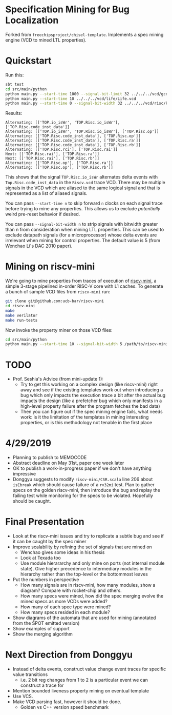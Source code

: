 Specification Mining for Bug Localization
=========================================

Forked from `freechipsproject/chisel-template`. Implements a spec mining engine (VCD to mined LTL properties).

# Quickstart
Run this:
```bash
sbt test
cd src/main/python
python main.py --start-time 1000 --signal-bit-limit 32 ../../../vcd/gcd/GCD.vcd
python main.py --start-time 10 ../../../vcd/life/Life.vcd
python main.py --start-time 0 --signal-bit-width 32 ../../../vcd/risc/Risc.vcd
```

Results:
```
Alternating: [['TOP.io_isWr', 'TOP.Risc.io_isWr'], ['TOP.Risc.code_inst_data']]
Alternating: [['TOP.io_isWr', 'TOP.Risc.io_isWr'], ['TOP.Risc.op']]
Alternating: [['TOP.Risc.code_inst_data'], ['TOP.Risc.op']]
Alternating: [['TOP.Risc.code_inst_data'], ['TOP.Risc.ra']]
Alternating: [['TOP.Risc.code_inst_data'], ['TOP.Risc.rb']]
Alternating: [['TOP.Risc.rci'], ['TOP.Risc.rai']]
Next: [['TOP.Risc.rai'], ['TOP.Risc.ra']]
Next: [['TOP.Risc.rai'], ['TOP.Risc.rb']]
Alternating: [['TOP.Risc.op'], ['TOP.Risc.ra']]
Alternating: [['TOP.Risc.op'], ['TOP.Risc.rb']]
```

This shows that the signal `TOP.Risc.io_isWr` alternates delta events with `Top.Risc.code_inst_data` in the `Riscv.vcd` trace VCD.
There may be multiple signals in the VCD which are aliased to the same logical signal and that is represented as a list of aliased signals.

You can pass `--start-time n` to skip forward `n` clocks on each signal trace before trying to mine any properties.
This allows us to exclude *potentially* weird pre-reset behavior if desired.

You can pass `--signal-bit-width n` to strip signals with bitwidth greater than n from consideration when mining LTL properties.
This can be used to exclude datapath signals (for a microprocessor) whose delta events are irrelevant when mining for control properties.
The default value is 5 (from Wenchao Li's DAC 2010 paper).

# Mining on riscv-mini
We're going to mine properties from traces of execution of [riscv-mini](https://github.com/ucb-bar/riscv-mini), a simple 3-stage pipelined in-order RISC-V core with L1 caches.
To generate a bunch of sample VCD files from `riscv-mini` run:

```bash
git clone git@github.com:ucb-bar/riscv-mini
cd riscv-mini
make
make verilator
make run-tests
```

Now invoke the property miner on those VCD files:

```bash
cd src/main/python
python main.py --start-time 10 --signal-bit-width 5 /path/to/riscv-mini/outputs/rv32ui-p-sw.vcd
```

# TODO
- Prof. Seshia's Advice (from mini-update 1):
    - Try to get this working on a complex design (like riscv-mini) right away and see if the existing templates work out when introducing a bug which only impacts the execution trace a bit after the actual bug impacts the design (like a prefetcher bug which only manifests in a high-level property failure after the program fetches the bad data)
    - Then you can figure out if the spec mining engine fails, what needs work: is it the limitation of the templates in mining interesting properties, or is this methodology not tenable in the first place

# 4/29/2019
- Planning to publish to MEMOCODE
- Abstract deadline on May 31st, paper one week later
- OK to publish a work-in-progress paper if we don't have anything impressive
- Donggyu suggests to modify `riscv-mini/CSR.scala` line 206 about `isEbreak` which should cause failure of a `rv32mi` test. Plan to gather specs on the golden riscv-mini, then introduce the bug and replay the failing test while monitoring for the specs to be violated. Hopefully should be caught.

# Final Presentation
- Look at the riscv-mini issues and try to replicate a subtle bug and see if it can be caught by the spec miner
- Improve scalability by refining the set of signals that are mined on
    - Wenchao gives some ideas in his thesis
    - Look at Texada too
    - Use module hierararchy and only mine on ports (not internal module state). Give higher precedence to intermediary modules in the hierarchy rather than the top-level or the bottommost leaves
- Put the numbers in perspective
    - How many signals are in riscv-mini, how many modules, show a diagram? Compare with rocket-chip and others.
    - How many specs were mined, how did the spec merging evolve the mined specs as more VCDs were added?
    - How many of each spec type were mined?
    - How many specs resided in each module?
- Show diagrams of the automata that are used for mining (annotated from the SPOT emitted version)
- Show examples of support
- Show the merging algorithm

# Next Direction from Donggyu
- Instead of delta events, construct value change event traces for specific value transitions
    - i.e. 2 bit reg changes from 1 to 2 is a particular event we can construct a trace for
- Mention bounded liveness property mining on eventual template
- Use VCS.
- Make VCD parsing fast, however it should be done.
    - Golden vs C++ version speed benchmark
